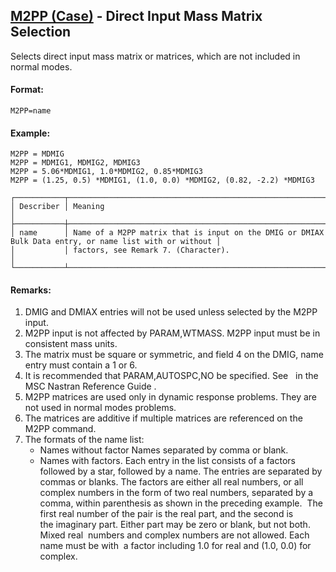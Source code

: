 ## [M2PP (Case)](https://nexus.hexagon.com/documentationcenter/bundle/MSC_Nastran_2022.4/page/Nastran_Combined_Book/qrg/casecontrol4a/TOC.M2PP.Case.xhtml) - Direct Input Mass Matrix Selection

Selects direct input mass matrix or matrices, which are not included in normal modes.

#### Format:

```nastran
M2PP=name
```

#### Example:

```nastran
M2PP = MDMIG
M2PP = MDMIG1, MDMIG2, MDMIG3
M2PP = 5.06*MDMIG1, 1.0*MDMIG2, 0.85*MDMIG3
M2PP = (1.25, 0.5) *MDMIG1, (1.0, 0.0) *MDMIG2, (0.82, -2.2) *MDMIG3
```

```text
┌───────────┬────────────────────────────────────────────────────────────────────────────────────────────────────────┐
│ Describer │ Meaning                                                                                                │
├───────────┼────────────────────────────────────────────────────────────────────────────────────────────────────────┤
│ name      │ Name of a M2PP matrix that is input on the DMIG or DMIAX Bulk Data entry, or name list with or without │
│           │ factors, see Remark 7. (Character).                                                                    │
└───────────┴────────────────────────────────────────────────────────────────────────────────────────────────────────┘
```

#### Remarks:

1. DMIG and DMIAX entries will not be used unless selected by the M2PP input.
2. M2PP input is not affected by PARAM,WTMASS. M2PP input must be in consistent mass units.
3. The matrix must be square or symmetric, and field 4 on the DMIG, name entry must contain a 1 or 6.
4. It is recommended that PARAM,AUTOSPC,NO be specified. See    in the  MSC Nastran Reference Guide .
5. M2PP matrices are used only in dynamic response problems. They are not used in normal modes problems.
6. The matrices are additive if multiple matrices are referenced on the M2PP command.
7. The formats of the name list:
    - Names without factor
    Names separated by comma or blank.
    - Names with factors.
    Each entry in the list consists of a factors followed by a star, followed by a name. The entries are separated by commas or blanks. The factors are either all real numbers, or all complex numbers in the form of two real numbers, separated by a comma, within parenthesis as shown in the preceding example.  The first real number of the pair is the real part, and the second is the imaginary part. Either part may be zero or blank, but not both. Mixed real  numbers and complex numbers are not allowed. Each name must be with  a factor including 1.0 for real and (1.0, 0.0) for complex.
